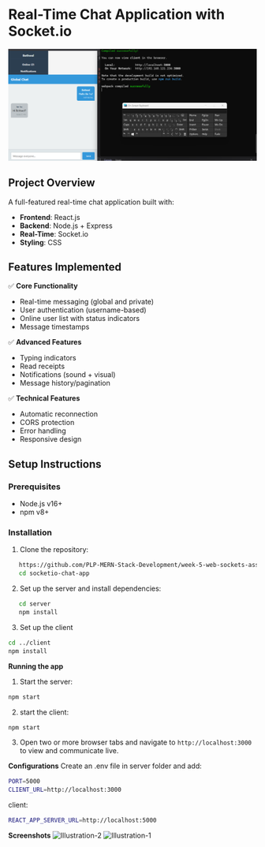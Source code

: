 # Real-Time Chat Application with Socket.io

![Chat Demo](screenshots/demo.png)

## Project Overview
A full-featured real-time chat application built with:
- **Frontend**: React.js
- **Backend**: Node.js + Express
- **Real-Time**: Socket.io
- **Styling**: CSS

## Features Implemented
✅ **Core Functionality**
- Real-time messaging (global and private)
- User authentication (username-based)
- Online user list with status indicators
- Message timestamps

✅ **Advanced Features**
- Typing indicators
- Read receipts
- Notifications (sound + visual)
- Message history/pagination

✅ **Technical Features**
- Automatic reconnection
- CORS protection
- Error handling
- Responsive design

## Setup Instructions

### Prerequisites
- Node.js v16+
- npm v8+

### Installation
1. Clone the repository:
```bash
   https://github.com/PLP-MERN-Stack-Development/week-5-web-sockets-assignment-bethwel3001
   cd socketio-chat-app
```
2. Set up the server and install dependencies:
```bash
   cd server
   npm install
```
3. Set up the client
```bash
cd ../client
npm install
```
**Running the app**
1. Start the server:
```bash
npm start
```
2. start the client:
```bash
npm start
```
3. Open two or more browser tabs and navigate to `http://localhost:3000` to view and communicate live.

**Configurations**
Create an .env file in server folder and add:
```bash
PORT=5000
CLIENT_URL=http://localhost:3000
```

client:
```bash
REACT_APP_SERVER_URL=http://localhost:5000
```

**Screenshots**
![Illustration-2](image.png)
![Illustration-1](1.png)